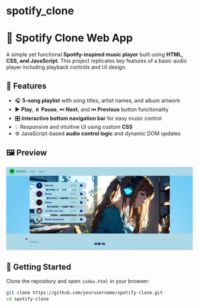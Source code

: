 # spotify_clone

# 🎵 Spotify Clone Web App

A simple yet functional **Spotify-inspired music player** built using **HTML, CSS, and JavaScript**. This project replicates key features of a basic audio player including playback controls and UI design.

## 🔧 Features

- 🎧 **5-song playlist** with song titles, artist names, and album artwork
- ▶️ **Play**, ⏸️ **Pause**, ⏭️ **Next**, and ⏮️ **Previous** button functionality
- 🎛️ **Interactive bottom navigation bar** for easy music control
- 💡 Responsive and intuitive UI using custom **CSS**
- ⚙️ JavaScript-based **audio control logic** and dynamic DOM updates

## 🖼️ Preview

![Spotify Clone Preview](./Images/Web_interface.png)


## 🚀 Getting Started

Clone the repository and open `index.html` in your browser:

```bash
git clone https://github.com/yourusername/spotify-clone.git
cd spotify-clone
